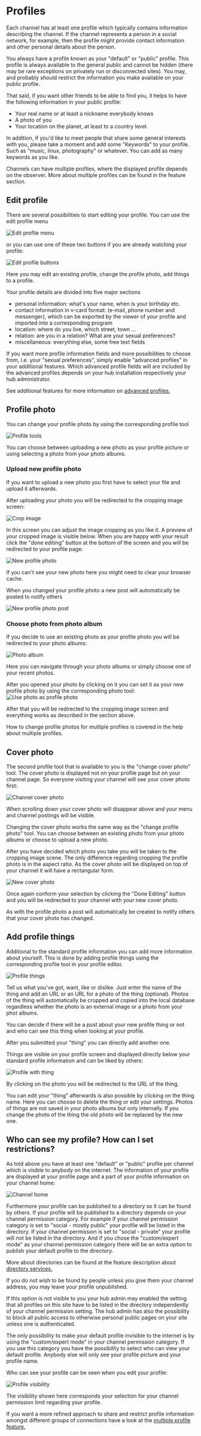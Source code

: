 # Profiles
Each channel has at least one profile which typically contains information describing the channel. If the channel represents a person in a social network, for example, then the profile might provide contact information and other personal details about the person.

You always have a profile known as your "default" or "public" profile. This profile is always available to the general public and cannot be hidden (there may be rare exceptions on privately run or disconnected sites). You may, and probably should restrict the information you make available on your public profile.

That said, if you want other friends to be able to find you, it helps to have the following information in your public profile:

- Your real name or at least a nickname everybody knows
- A photo of you
- Your location on the planet, at least to a country level.

In addition, if you'd like to meet people that share some general interests with you, please take a moment and add some "Keywords" to your profile. Such as "music, linux, photography" or whatever. You can add as many keywords as you like.

Channels can have multiple profiles, where the displayed profile depends on the observer. More about multiple profiles can be found in the feature section.

## Edit profile
There are several possibilities to start editing your profile.
You can use the edit profile menu

![Edit profile menu](./assets/profile_edit_menu.png)

or you can use one of these two buttons if you are already watching your profile:

![Edit profile buttons](./assets/profile_edit_buttons.png)

Here you may edit an existing profile, change the profile photo, add things to a profile.

Your profile details are divided into five major sections
- personal information: what's your name, when is your birthday etc.
- contact information in v-card format: (e-mail, phone number and messenger), which can be exported by the viewer of your profile and imported into a corresponding program
- location: where do you live, which street, town ...
- relation: are you in a relation? What are your sexual preferences?
- miscellaneous: everything else, some free text fields

If you want more profile information fields and more possibilities to choose from, i.e. your "sexual preferences", simply enable "advanced profiles" in your additional features. Which advanced profile fields will are included by the advanced profiles depends on your hub installation respectively your hub administrator.

See additional features for more information on [advanced profiles.](../../feature/advanced_profiles.md)

## Profile photo
You can change your profile photo by using the corresponding profile tool

![Profile tools](./assets/profile_tools.png)

You can choose between uploading a new photo as your profile picture or using selecting a photo from your photo albums.

### Upload new profile photo
If you want to upload a new photo you first have to select your file and upload it afterwards.

After uploading your photo you will be redirected to the cropping image screen:

![Crop image](./assets/profile_crop_image.png)

In this screen you can adjust the image cropping as you like it. A preview of your cropped image is visible below. When you are happy with your result click the "done editing" button at the bottom of the screen and you will be redirected to your profile page:

![New profile photo](./assets/profile_new_photo.png)

If you can't see your new photo here you might need to clear your browser cache.

When you changed your profile photo a new post will automatically be posted to notify others

![New profile photo post](./assets/profile_new_photo_post.png)

### Choose photo from photo album
If you decide to use an existing photo as your profile photo you will be redirected to your photo albums:

![Photo album](./assets/profile_photo_album.png)

Here you can navigate through your photo albums or simply choose one of your recent photos.

After you opened your photo by clicking on it you can set it as your new profile photo by using the corresponding photo tool:
![Use photo as profile photo](./assets/profile_photo_use_as_profile_photo.png)

After that you will be redirected to the cropping image screen and everything works as described in the section above.

How to change profile photos for multiple profiles is covered in the help about multiple profiles.

## Cover photo
The second profile tool that is available to you is the "change cover photo" tool.
The cover photo is displayed not on your profile page but on your channel page. So everyone visiting your channel will see your cover photo first:

![Channel cover photo](./assets/channel_cover_photo.png)

When scrolling down your cover photo will disappear above and your menu and channel postings will be visible.

Changing the cover photo works the same way as the "change profile photo" tool. You can choose between an existing photo from your photo albums or choose to upload a new photo.

After you have decided which photo you take you will be taken to the cropping image scene. The only difference regarding cropping the profile photo is in the aspect ratio. As the cover photo will be displayed on top of your channel it will have a rectangular form.

![New cover photo](./assets/profile_new_cover_photo.png)

Once again conform your selection by clicking the "Done Editing" button and you will be redirected to your channel with your new cover photo.

As with the profile photo a post will automatically be created to notify others that your cover photo has changed.

## Add profile things
Additional to the standard profile information you can add more information about yourself. This is done by adding profile things using the corresponding profile tool in your profile editor.

![Profile things](./assets/profile_add_things.png)

Tell us what you've got, want, like or dislike. Just enter the name of the thing and add an URL or an URL for a photo of the thing (optional). Photos of the thing will automatically be cropped and copied into the local database regardless whether the photo is an external image or a photo from your phot albums.

You can decide if there will be a post about your new profile thing or not and who can see this thing when looking at your profile.

After you submitted your "thing" you can directly add another one.

Things are visible on your profile screen and displayed directly below your standard profile information and can be liked by others:

![Profile with thing](./assets/profile_with_thing.png)

By clicking on the photo you will be redirected to the URL of the thing.

You can edit your "thing" afterwards is also possible by clicking on the thing name. Here you can choose to delete the thing or edit your settings. Photos of things are not saved in your photo albums but only internally. If you change the photo of the thing the old photo will be replaced by the new one.

## Who can see my profile? How can I set restrictions?
As told above you have at least one "default" or "public" profile per channel which is visible to anybody on the internet. The information of your profile are displayed at your profile page and a part of your profile information on your channel home:

![Channel home](./assets/profile_information_channel.png)

Furthermore your profile can be published to a directory so it can be found by others. If your profile will be published to a directory depends on your channel permission category. For example if your channel permission category is set to "social - mostly public" your profile will be listed in the directory. If your channel permission is set to "social - private" your profile will not be listed in the directory. And if you chose the "custom/expert mode" as your channel permission category there will be an extra option to publish your default profile to the directory.

More about directories can be found at the feature description about [directory services.](../../feature/directory_service.md)

If you do not wish to be found by people unless you give them your channel address, you may leave your profile unpublished.

If this option is not visible to you your hub admin may enabled the setting that
all profiles on this site have to be listed in the directory independently of your channel permission setting. The hub admin has also the possibility to block all public access to otherwise personal public pages on your site unless one is authenticated.

The only possibility to make your default profile invisible to the internet is by using the "custom/expert mode" in your channel permission category. If you use this category you have the possibility to select who can view your default profile. Anybody else will only see your profile picture and your profile name.

Who can see your profile can be seen when you edit your profile:

![Profile visibility](./assets/profile_visibility.png)

The visibility shown here corresponds your selection for your channel permission limit regarding your profile.

If you want a more refined approach to share and restrict profile information amongst different groups of connections have a look at the [multiple profile feature.](../../feature/multiple_profiles.md)
